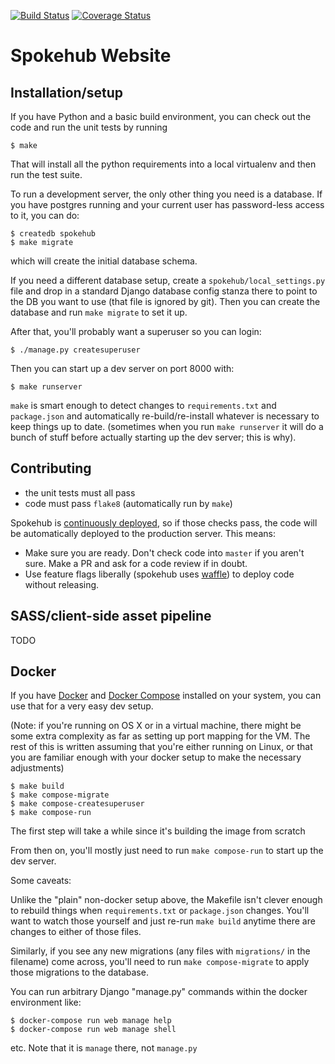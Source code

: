 [![Build Status](https://travis-ci.org/thraxil/spokehub.svg?branch=master)](https://travis-ci.org/thraxil/spokehub)
[![Coverage Status](https://coveralls.io/repos/github/thraxil/spokehub/badge.svg?branch=master)](https://coveralls.io/github/thraxil/spokehub?branch=master)

# Spokehub Website

## Installation/setup

If you have Python and a basic build environment, you can check out
the code and run the unit tests by running

```
$ make
```

That will install all the python requirements into a local virtualenv
and then run the test suite.

To run a development server, the only other thing you need is a
database. If you have postgres running and your current user has
password-less access to it, you can do:

```
$ createdb spokehub
$ make migrate
```

which will create the initial database schema.

If you need a different database setup, create a
`spokehub/local_settings.py` file and drop in a standard Django
database config stanza there to point to the DB you want to use (that
file is ignored by git). Then you can create the database and run
`make migrate` to set it up.

After that, you'll probably want a superuser so you can login:

```
$ ./manage.py createsuperuser
```

Then you can start up a dev server on port 8000 with:

```
$ make runserver
```

`make` is smart enough to detect changes to `requirements.txt` and
`package.json` and automatically re-build/re-install whatever is
necessary to keep things up to date. (sometimes when you run `make
runserver` it will do a bunch of stuff before actually starting up the
dev server; this is why).

## Contributing

* the unit tests must all pass
* code must pass `flake8` (automatically run by `make`)

Spokehub is
[continuously deployed](https://www.thoughtworks.com/continuous-delivery),
so if those checks pass, the code will be automatically deployed to
the production server. This means:

* Make sure you are ready. Don't check code into `master` if you
  aren't sure. Make a PR and ask for a code review if in doubt.
* Use feature flags liberally (spokehub uses
  [waffle](http://waffle.readthedocs.io/)) to deploy code without
  releasing.
  
## SASS/client-side asset pipeline

TODO

## Docker

If you have [Docker](https://www.docker.com/) and
[Docker Compose](https://docs.docker.com/compose/) installed on your
system, you can use that for a very easy dev setup.

(Note: if you're running on OS X or in a virtual machine, there might
be some extra complexity as far as setting up port mapping for the
VM. The rest of this is written assuming that you're either running on
Linux, or that you are familiar enough with your docker setup to make
the necessary adjustments)

```
$ make build
$ make compose-migrate
$ make compose-createsuperuser
$ make compose-run
```

The first step will take a while since it's building the image from scratch

From then on, you'll mostly just need to run `make compose-run` to
start up the dev server.

Some caveats:

Unlike the "plain" non-docker setup above, the Makefile isn't clever
enough to rebuild things when `requirements.txt` or `package.json`
changes. You'll want to watch those yourself and just re-run `make
build` anytime there are changes to either of those files.
  
Similarly, if you see any new migrations (any files with `migrations/`
in the filename) come across, you'll need to run `make
compose-migrate` to apply those migrations to the database.

You can run arbitrary Django "manage.py" commands within the docker
environment like:

```
$ docker-compose run web manage help
$ docker-compose run web manage shell
```

etc. Note that it is `manage` there, not `manage.py`
